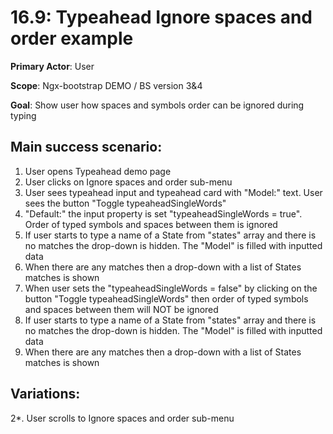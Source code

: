 16.9: Typeahead Ignore spaces and order example
==============================================
**Primary Actor**: User

**Scope**: Ngx-bootstrap DEMO / BS version 3&4

**Goal**: Show user how spaces and symbols order can be ignored during typing

Main success scenario:
----------------------
1. User opens Typeahead demo page
2. User clicks on Ignore spaces and order sub-menu
3. User sees typeahead input and typeahead card with "Model:" text. User sees the button "Toggle typeaheadSingleWords"
4. "Default:" the input property is set "typeaheadSingleWords = true". Order of typed symbols and spaces between them is ignored
5. If user starts to type a name of a State from "states" array and there is no matches the drop-down is hidden. The "Model" is filled with inputted data
6. When there are any matches then a drop-down with a list of States matches is shown
7. When user sets the "typeaheadSingleWords = false" by clicking on the button "Toggle typeaheadSingleWords" then order of typed symbols and spaces between them will NOT be ignored
8. If user starts to type a name of a State from "states" array and there is no matches the drop-down is hidden. The "Model" is filled with inputted data
9. When there are any matches then a drop-down with a list of States matches is shown

Variations:
-----------
2*. User scrolls to Ignore spaces and order sub-menu
